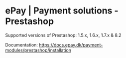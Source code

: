 ePay | Payment solutions - Prestashop
==========

Supported versions of Prestashop: 1.5.x, 1.6.x, 1.7.x & 8.2

Documentation: https://docs.epay.dk/payment-modules/prestashop/installation
